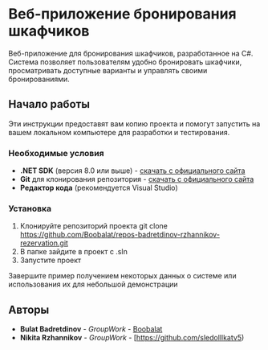 # Веб-приложение бронирования шкафчиков

Веб-приложение для бронирования шкафчиков, разработанное на C#. Система позволяет пользователям удобно бронировать шкафчики, просматривать доступные варианты и управлять своими бронированиями.

## Начало работы

Эти инструкции предоставят вам копию проекта и помогут запустить на вашем локальном компьютере для разработки и тестирования.

### Необходимые условия

- **.NET SDK** (версия 8.0 или выше) - [скачать с официального сайта](https://dotnet.microsoft.com/download)
- **Git** для клонирования репозитория - [скачать с официального сайта](https://git-scm.com/)
- **Редактор кода** (рекомендуется Visual Studio)

### Установка

1. Клонируйте репозиторий проекта
git clone https://github.com/Boobalat/repos-badretdinov-rzhannikov-rezervation.git
2. В папке зайдите в проект с .sln
3. Запустите проект

Завершите пример получением некоторых данных о системе или использования их для небольшой демонстрации

## Авторы

* **Bulat Badretdinov** - *GroupWork* - [Boobalat](https://github.com/Boobalat)
* **Nikita Rzhannikov** - *GroupWork* - [https://github.com/sledolllkatv5)